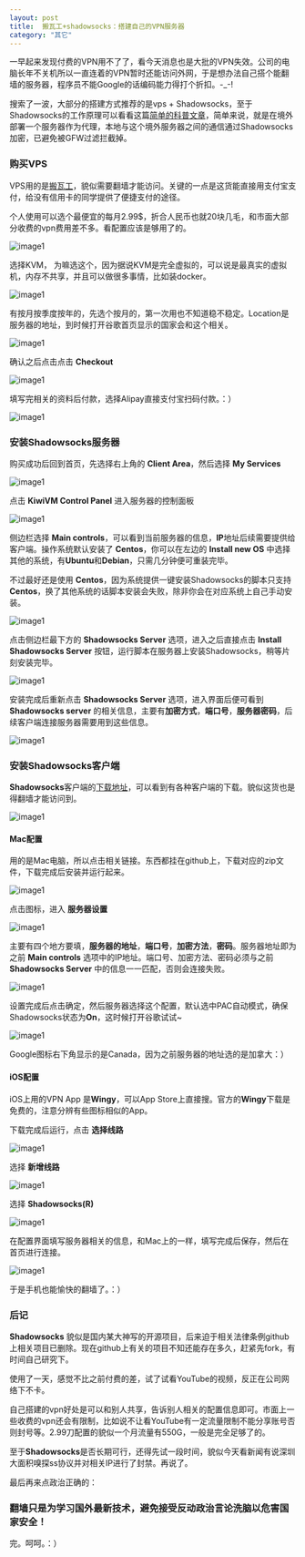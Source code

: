 ```yaml
---
layout: post
title:  搬瓦工+shadowsocks：搭建自己的VPN服务器
category: "其它"
---
```


一早起来发现付费的VPN用不了了，看今天消息也是大批的VPN失效。公司的电脑长年不关机所以一直连着的VPN暂时还能访问外网，于是想办法自己搭个能翻墙的服务器，程序员不能Google的话编码能力得打个折扣。-_-!

搜索了一波，大部分的搭建方式推荐的是vps + Shadowsocks，至于Shadowsocks的工作原理可以看看这篇[简单的科普文章](https://vc2tea.com/whats-shadowsocks/)，简单来说，就是在境外部署一个服务器作为代理，本地与这个境外服务器之间的通信通过Shadowsocks加密，已避免被GFW过滤拦截掉。

### 购买VPS

VPS用的是[搬瓦工](https://bandwagonhost.com)，貌似需要翻墙才能访问。关键的一点是这货能直接用支付宝支付，给没有信用卡的同学提供了便捷支付的途径。

个人使用可以选个最便宜的每月2.99$，折合人民币也就20块几毛，和市面大部分收费的vpn费用差不多。看配置应该是够用了的。

![image1](/images/posts/vpn/1.jpeg)

选择KVM， 为嘛选这个，因为据说KVM是完全虚拟的，可以说是最真实的虚拟机，内存不共享，并且可以做很多事情，比如装docker。

![image1](/images/posts/vpn/2.jpeg)

有按月按季度按年的，先选个按月的，第一次用也不知道稳不稳定。Location是服务器的地址，到时候打开谷歌首页显示的国家会和这个相关。

![image1](/images/posts/vpn/3.jpeg)

确认之后点击点击 **Checkout**

![image1](/images/posts/vpn/4.jpeg)

填写完相关的资料后付款，选择Alipay直接支付宝扫码付款。：）

![image1](/images/posts/vpn/5.jpeg)

### 安装Shadowsocks服务器

购买成功后回到首页，先选择右上角的 **Client Area**，然后选择 **My Services**

![image1](/images/posts/vpn/6.jpeg)

点击 **KiwiVM Control Panel** 进入服务器的控制面板

![image1](/images/posts/vpn/7.jpeg)

侧边栏选择 **Main controls**，可以看到当前服务器的信息，**IP**地址后续需要提供给客户端。操作系统默认安装了 **Centos**，你可以在左边的 **Install new OS** 中选择其他的系统，有**Ubuntu**和**Debian**，只需几分钟便可重装完毕。

不过最好还是使用 **Centos**，因为系统提供一键安装Shadowsocks的脚本只支持 **Centos**，换了其他系统的话脚本安装会失败，除非你会在对应系统上自己手动安装。

![image1](/images/posts/vpn/8.jpeg)

点击侧边栏最下方的 **Shadowsocks Server** 选项，进入之后直接点击 **Install Shadowsocks Server** 按钮，运行脚本在服务器上安装Shadowsocks，稍等片刻安装完毕。

![image1](/images/posts/vpn/19.png)

安装完成后重新点击 **Shadowsocks Server** 选项，进入界面后便可看到 **Shadowsocks server** 的相关信息，主要有**加密方式**，**端口号**，**服务器密码**，后续客户端连接服务器需要用到这些信息。

![image1](/images/posts/vpn/9.jpeg)

### 安装Shadowsocks客户端

**Shadowsocks**客户端的[下载地址](https://shadowsocks.org/en/download/clients.html)，可以看到有各种客户端的下载。貌似这货也是得翻墙才能访问到。

![image1](/images/posts/vpn/10.jpeg)

#### Mac配置

用的是Mac电脑，所以点击相关链接。东西都挂在github上，下载对应的zip文件，下载完成后安装并运行起来。

![image1](/images/posts/vpn/11.jpeg)

点击图标，进入 **服务器设置**

![image1](/images/posts/vpn/12.jpeg)

主要有四个地方要填，**服务器的地址**，**端口号**，**加密方法**，**密码**。服务器地址即为之前 **Main controls** 选项中的IP地址。端口号、加密方法、密码必须与之前 **Shadowsocks Server** 中的信息一一匹配，否则会连接失败。

![image1](/images/posts/vpn/13.jpeg)

设置完成后点击确定，然后服务器选择这个配置，默认选中PAC自动模式，确保Shadowsocks状态为**On**，这时候打开谷歌试试~

![image1](/images/posts/vpn/18.jpeg)

Google图标右下角显示的是Canada，因为之前服务器的地址选的是加拿大：）

#### iOS配置

iOS上用的VPN App 是**Wingy**，可以App Store上直接搜。官方的**Wingy**下载是免费的，注意分辨有些图标相似的App。

下载完成后运行，点击 **选择线路**

![image1](/images/posts/vpn/14.jpeg)

选择 **新增线路**

![image1](/images/posts/vpn/15.jpeg)

选择 **Shadowsocks(R)**

![image1](/images/posts/vpn/16.jpeg)

在配置界面填写服务器相关的信息，和Mac上的一样，填写完成后保存，然后在首页进行连接。

![image1](/images/posts/vpn/17.jpeg)

于是手机也能愉快的翻墙了。：）

### 后记

**Shadowsocks** 貌似是国内某大神写的开源项目，后来迫于相关法律条例github上相关项目已删除。现在github上有关的项目不知还能存在多久，赶紧先fork，有时间自己研究下。

使用了一天，感觉不比之前付费的差，试了试看YouTube的视频，反正在公司网络下不卡。

自己搭建的vpn好处是可以和别人共享，告诉别人相关的配置信息即可。市面上一些收费的vpn还会有限制，比如说不让看YouTube有一定流量限制不能分享账号否则封号等。2.99刀配置的貌似一个月流量有550G，一般是完全足够了的。

至于**Shadowsocks**是否长期可行，还得先试一段时间，貌似今天看新闻有说深圳大面积嗅探ss协议并对相关IP进行了封禁。再说了。

最后再来点政治正确的：

### 翻墙只是为学习国外最新技术，避免接受反动政治言论洗脑以危害国家安全！

完。呵呵。：）















